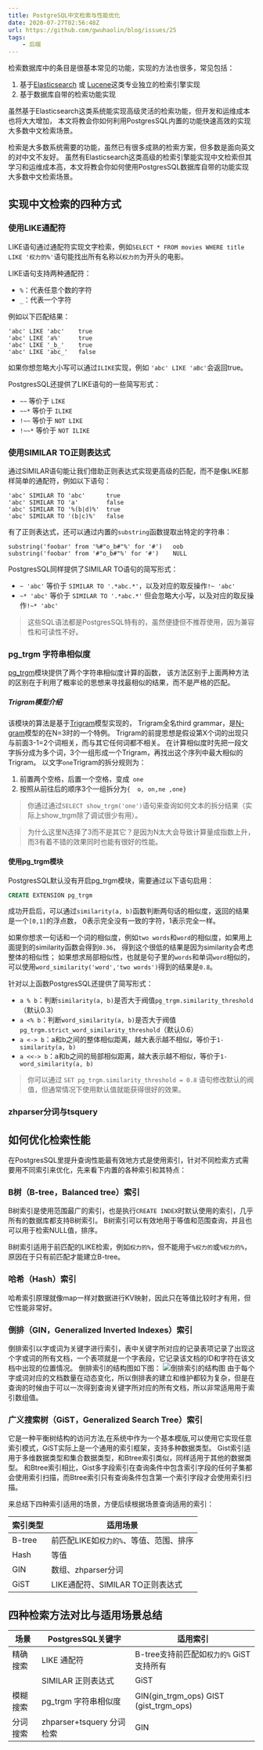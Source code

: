 ```yaml
---
title: PostgreSQL中文检索与性能优化
date: 2020-07-27T02:56:48Z
url: https://github.com/gwuhaolin/blog/issues/25
tags:
    - 后端
---
```


检索数据库中的条目是很基本常见的功能，实现的方法也很多，常见包括：

1. 基于[Elasticsearch](https://www.elastic.co/cn/elasticsearch) 或 [Lucene](https://lucene.apache.org)这类专业独立的检索引擎实现
2. 基于数据库自带的检索功能实现

虽然基于Elasticsearch这类系统能实现高级灵活的检索功能，但开发和运维成本也将大大增加，
本文将教会你如何利用PostgresSQL内置的功能快速高效的实现大多数中文检索场景。

检索是大多数系统需要的功能，虽然已有很多成熟的检索方案，但多数是面向英文的对中文不友好。
虽然有Elasticsearch这类高级的检索引擎能实现中文检索但其学习和运维成本高，本文将教会你如何使用PostgresSQL数据库自带的功能实现大多数中文检索场景。

## 实现中文检索的四种方式

### 使用LIKE通配符
LIKE语句通过通配符实现文字检索，例如`SELECT * FROM movies WHERE title LIKE '权力的%'`语句能找出所有名称以`权力的`为开头的电影。

LIKE语句支持两种通配符：

- `%`：代表任意个数的字符
- `_`：代表一个字符

例如以下匹配结果：
```
'abc' LIKE 'abc'    true
'abc' LIKE 'a%'     true
'abc' LIKE '_b_'    true
'abc' LIKE 'abc_'   false
```

如果你想忽略大小写可以通过`ILIKE`实现，例如 `'abc' LIKE 'aBc'`会返回true。

PostgresSQL还提供了LIKE语句的一些简写形式：

- `~~` 等价于 `LIKE`
- `~~*` 等价于 `ILIKE`
- `!~~` 等价于 `NOT LIKE`
- `!~~*` 等价于 `NOT ILIKE`

### 使用SIMILAR TO正则表达式
通过SIMILAR语句能让我们借助正则表达式实现更高级的匹配，而不是像LIKE那样简单的通配符，例如以下语句：
```
'abc' SIMILAR TO 'abc'      true
'abc' SIMILAR TO 'a'        false
'abc' SIMILAR TO '%(b|d)%'  true
'abc' SIMILAR TO '(b|c)%'   false
```

有了正则表达式，还可以通过内置的`substring`函数提取出特定的字符串：
```
substring('foobar' from '%#"o_b#"%' for '#')   oob
substring('foobar' from '#"o_b#"%' for '#')    NULL
```

PostgresSQL同样提供了SIMILAR TO语句的简写形式：

- `~ 'abc'` 等价于 `SIMILAR TO '.*abc.*'`，以及对应的取反操作`!~ 'abc'`
- `~* 'abc'` 等价于 `SIMILAR TO '.*abc.*'` 但会忽略大小写，以及对应的取反操作`!~* 'abc'`

> 这些SQL语法都是PostgresSQL特有的，虽然便捷但不推荐使用，因为兼容性和可读性不好。

### pg_trgm 字符串相似度
[pg_trgm](http://www.postgres.cn/docs/11/pgtrgm.html)模块提供了两个字符串相似度计算的函数，
该方法区别于上面两种方法的区别在于利用了概率论的思想来寻找最相似的结果，而不是严格的匹配。

##### Trigram模型介绍
该模块的算法是基于[Trigram](https://en.wikipedia.org/wiki/Trigram)模型实现的，
Trigram全名third grammar，是[N-gram](https://en.wikipedia.org/wiki/N-gram)模型的在N=3时的一个特例。
Trigram的前提思想是假设第X个词的出现只与前面3-1=2个词相关，而与其它任何词都不相关。
在计算相似度时先把一段文字拆分成为多个词，3个一组形成一个Trigram，再找出这个序列中最大相似的Trigram。
以文字`one`Trigram的拆分规则为：

1. 前置两个空格，后置一个空格，变成`  one `
2. 按照从前往后的顺序3个一组拆分为`{  o, on,ne ,one}`

> 你通过通过`SELECT show_trgm('one')`语句来查询如何文本的拆分结果（实际上show_trgm除了调试很少有用）。

> 为什么这里N选择了3而不是其它？是因为N太大会导致计算量成指数上升，而3有着不错的效果同时也能有很好的性能。

#### 使用pg_trgm模块
PostgresSQL默认没有开启pg_trgm模块，需要通过以下语句启用：
```sql
CREATE EXTENSION pg_trgm
```
成功开启后，可以通过`similarity(a, b)`函数判断两句话的相似度，返回的结果是一个`[0,1]`的浮点数，
0表示完全没有一致的字符，1表示完全一样。

如果你想求一句话和一个词的相似度，例如`two words`和`word`的相似度，如果用上面提到的similarity函数会得到`0.36`，
得到这个很低的结果是因为similarity会考虑整体的相似性；
如果想求局部相似性，也就是句子里的`words`和单词`word`相似的，可以使用`word_similarity('word','two words')`得到的结果是`0.8`。

针对以上函数PostgresSQL还提供了简写形式：

- `a % b`：判断`similarity(a, b)`是否大于阀值`pg_trgm.similarity_threshold`（默认0.3）
- `a <% b`：判断`word_similarity(a, b)`是否大于阀值`pg_trgm.strict_word_similarity_threshold`（默认0.6）
- `a <-> b`：a和b之间的整体相似距离，越大表示越不相似，等价于`1-similarity(a, b)`
- `a <<-> b`：a和b之间的局部相似距离，越大表示越不相似，等价于`1-word_similarity(a, b)`

> 你可以通过 `SET pg_trgm.similarity_threshold = 0.8` 语句修改默认的阀值，但通常情况下使用默认值就能获得很好的效果。

### zhparser分词与tsquery


## 如何优化检索性能
在PostgresSQL里提升查询性能最有效地方式是使用索引，针对不同检索方式需要用不同索引来优化，先来看下内置的各种索引和其特点：

### B树（B-tree，Balanced tree）索引
B树索引是使用范围最广的索引，也是执行`CREATE INDEX`时默认使用的索引，几乎所有的数据库都支持B树索引。
B树索引可以有效地用于等值和范围查询，并且也可以用于检索NULL值，排序。

B树索引适用于前匹配的LIKE检索，例如`权力的%`，但不能用于`%权力的`或`%权力的%`，原因在于只有前匹配才能建立B-tree。

### 哈希（Hash）索引
哈希索引原理就像map一样对数据进行KV映射，因此只在等值比较时才有用，但它性能非常好。

### 倒排（GIN，Generalized Inverted Indexes）索引
倒排索引以字或词为关键字进行索引，表中关键字所对应的记录表项记录了出现这个字或词的所有文档，一个表项就是一个字表段，它记录该文档的ID和字符在该文档中出现的位置情况。
倒排索引的结构图如下图：
![倒排索引的结构图](https://p1.meituan.net/scarlett/c1e37cd57d638f3a18a76510c8fb016b17980.png)
由于每个字或词对应的文档数量在动态变化，所以倒排表的建立和维护都较为复杂，但是在查询的时候由于可以一次得到查询关键字所对应的所有文档，所以非常适用用于索引数组值。

### 广义搜索树（GiST，Generalized Search Tree）索引
它是一种平衡树结构的访问方法,在系统中作为一个基本模版,可以使用它实现任意索引模式，GiST实际上是一个通用的索引框架，支持多种数据类型。
Gist索引适用于多维数据类型和集合数据类型，和Btree索引类似，同样适用于其他的数据类型。
和Btree索引相比，Gist多字段索引在查询条件中包含索引字段的任何子集都会使用索引扫描，而Btree索引只有查询条件包含第一个索引字段才会使用索引扫描。

来总结下四种索引适用的场景，方便后续根据场景查询适用的索引：

| 索引类型 	| 适用场景                  	|
|----------	|---------------------------	|
| B-tree   	| 前匹配LIKE如`权力的%`、等值、范围、排序 |
| Hash     	| 等值 |
| GIN      	| 数组、zhparser分词 |
| GiST     	| LIKE通配符、SIMILAR TO正则表达式 |

## 四种检索方法对比与适用场景总结

| 场景     	| PostgresSQL关键字         	| 适用索引                                 	|
|----------	|---------------------------	|------------------------------------------	|
| 精确搜索 	| LIKE 通配符               	| B-tree支持前匹配如`权力的%` GiST支持所有 	|
|          	| SIMILAR 正则表达式        	| GiST                                     	|
| 模糊搜索 	| pg_trgm 字符串相似度      	| GIN(gin_trgm_ops) GIST (gist_trgm_ops)   	|
| 分词搜索 	| zhparser+tsquery 分词检索 	| GIN                                      	| 

